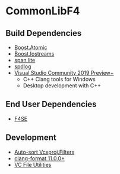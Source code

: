 # CommonLibF4

## Build Dependencies
* [Boost.Atomic](https://www.boost.org/)
* [Boost.Iostreams](https://www.boost.org/)
* [span lite](https://github.com/martinmoene/span-lite)
* [spdlog](https://github.com/gabime/spdlog)
* [Visual Studio Community 2019 Preview+](https://visualstudio.microsoft.com/vs/preview/)
	* C++ Clang tools for Windows
	* Desktop development with C++

## End User Dependencies
* [F4SE](https://f4se.silverlock.org/)

## Development
* [Auto-sort Vcxproj.Filters](https://marketplace.visualstudio.com/items?itemName=paralleldimension.AutoSortVcxprojFilters)
* [clang-format 11.0.0+](https://github.com/llvm/llvm-project/releases)
* [VC File Utilities](https://github.com/Lynxaa/vc-fileutils)

